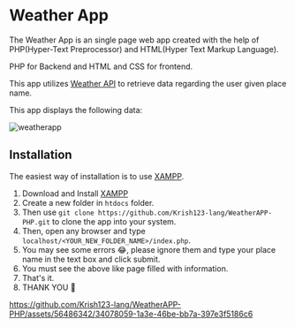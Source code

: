# Weather App
The Weather App is an single page web app created with the help of PHP(Hyper-Text Preprocessor) and HTML(Hyper Text Markup Language).


PHP for Backend and HTML and CSS for frontend. 

This app utilizes [Weather API](https://www.weatherapi.com/docs/) to retrieve data regarding the user given place name.

This app displays the following data:

![weatherapp](https://github.com/Krish123-lang/WeatherAPP-PHP/assets/56486342/dc78788f-e759-46fe-b319-5a6866d2f843)

## Installation
The easiest way of installation is to use [XAMPP](https://www.apachefriends.org/).
1. Download and Install [XAMPP](https://www.apachefriends.org/)
2. Create a new folder in `htdocs` folder.
3. Then use `git clone https://github.com/Krish123-lang/WeatherAPP-PHP.git` to clone the app into your system.
4. Then, open any browser and type `localhost/<YOUR_NEW_FOLDER_NAME>/index.php`.
5. You may see some errors 😂, please ignore them and type your place name in the text box and click submit.
6. You must see the above like page filled with information.
7. That's it.
9. THANK YOU 🙏

https://github.com/Krish123-lang/WeatherAPP-PHP/assets/56486342/34078059-1a3e-46be-bb7a-397e3f5186c6



